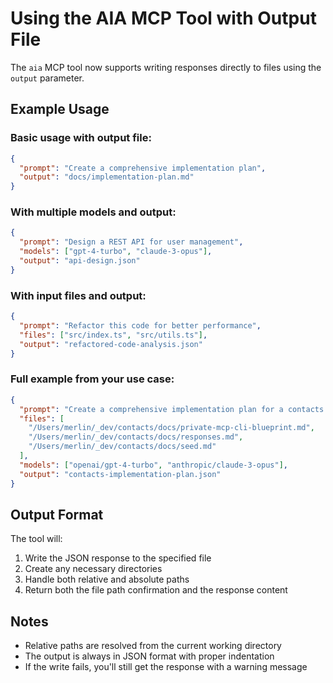 # Using the AIA MCP Tool with Output File

The `aia` MCP tool now supports writing responses directly to files using the `output` parameter.

## Example Usage

### Basic usage with output file:
```json
{
  "prompt": "Create a comprehensive implementation plan",
  "output": "docs/implementation-plan.md"
}
```

### With multiple models and output:
```json
{
  "prompt": "Design a REST API for user management",
  "models": ["gpt-4-turbo", "claude-3-opus"],
  "output": "api-design.json"
}
```

### With input files and output:
```json
{
  "prompt": "Refactor this code for better performance",
  "files": ["src/index.ts", "src/utils.ts"],
  "output": "refactored-code-analysis.json"
}
```

### Full example from your use case:
```json
{
  "prompt": "Create a comprehensive implementation plan for a contacts management system",
  "files": [
    "/Users/merlin/_dev/contacts/docs/private-mcp-cli-blueprint.md",
    "/Users/merlin/_dev/contacts/docs/responses.md",
    "/Users/merlin/_dev/contacts/docs/seed.md"
  ],
  "models": ["openai/gpt-4-turbo", "anthropic/claude-3-opus"],
  "output": "contacts-implementation-plan.json"
}
```

## Output Format

The tool will:
1. Write the JSON response to the specified file
2. Create any necessary directories
3. Handle both relative and absolute paths
4. Return both the file path confirmation and the response content

## Notes

- Relative paths are resolved from the current working directory
- The output is always in JSON format with proper indentation
- If the write fails, you'll still get the response with a warning message